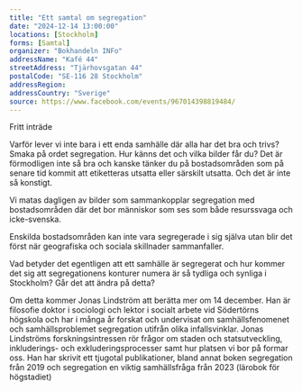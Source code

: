 ```yaml
---
title: "Ett samtal om segregation"
date: "2024-12-14 13:00:00"
locations: [Stockholm]
forms: [Samtal]
organizer: "Bokhandeln INFo"
addressName: "Kafé 44"
streetAddress: "Tjärhovsgatan 44"
postalCode: "SE-116 28 Stockholm"
addressRegion:
addressCountry: "Sverige"
source: https://www.facebook.com/events/967014398819484/
---
```

Fritt inträde

Varför lever vi inte bara i ett enda samhälle där alla har det bra och trivs? Smaka på ordet segregation. Hur känns det och vilka bilder får du? Det är förmodligen inte så bra och kanske tänker du på bostadsområden som på senare tid kommit att etiketteras utsatta eller särskilt utsatta. Och det är inte så konstigt. 

Vi matas dagligen av bilder som sammankopplar segregation med bostadsområden där det bor människor som ses som både resurssvaga och icke-svenska.

Enskilda bostadsområden kan inte vara segregerade i sig själva utan blir det först när geografiska och sociala skillnader sammanfaller. 

Vad betyder det egentligen att ett samhälle är segregerat och hur kommer det sig att segregationens konturer numera är så tydliga och synliga i Stockholm? 
Går det att ändra på detta? 

Om detta kommer Jonas Lindström att berätta mer om 14 december. Han är filosofie doktor i sociologi och lektor i socialt arbete vid Södertörns högskola och har i många år forskat och undervisat om samhällsfenomenet och samhällsproblemet segregation utifrån olika infallsvinklar. Jonas Lindströms forskningsintressen rör frågor om staden och statsutveckling, inkluderings- och exkluderingsprocesser samt hur platsen vi bor på formar oss. Han har skrivit ett tjugotal publikationer, bland annat boken segregation från 2019 och segregation en viktig samhällsfråga från 2023 (lärobok för högstadiet)
